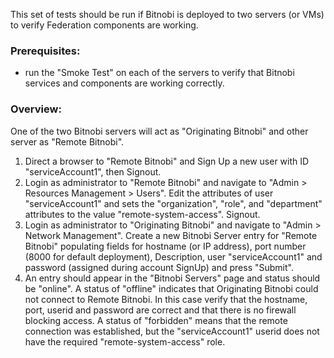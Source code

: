 This set of tests should be run if Bitnobi is deployed to two servers (or VMs) to verify Federation components are working.

### Prerequisites:
* run the "Smoke Test" on each of the servers to verify that Bitnobi services and components are working correctly.


### Overview:
One of the two Bitnobi servers will act as "Originating Bitnobi" and other server as "Remote Bitnobi".

1. Direct a browser to "Remote Bitnobi" and Sign Up a new user with ID "serviceAccount1", then Signout.
2. Login as administrator to "Remote Bitnobi" and navigate to "Admin > Resources Management > Users". Edit the attributes of user "serviceAccount1" and sets the "organization", "role", and "department" attributes to the value "remote-system-access". Signout.
3. Login as administrator to "Originating Bitnobi" and navigate to "Admin > Network Management". Create a new Bitnobi Server entry for "Remote Bitnobi" populating fields for hostname (or IP address), port number (8000 for default deployment), Description, user "serviceAccount1" and password (assigned during account SignUp) and press "Submit".
4. An entry should appear in the "Bitnobi Servers" page and status should be "online". A status of "offline" indicates that Originating Bitnobi could not connect to Remote Bitnobi. In this case verify that the hostname, port, userid and password are correct and that there is no firewall blocking access. A status of "forbidden" means that the remote connection was established, but the "serviceAccount1" userid does not have the required "remote-system-access" role.
